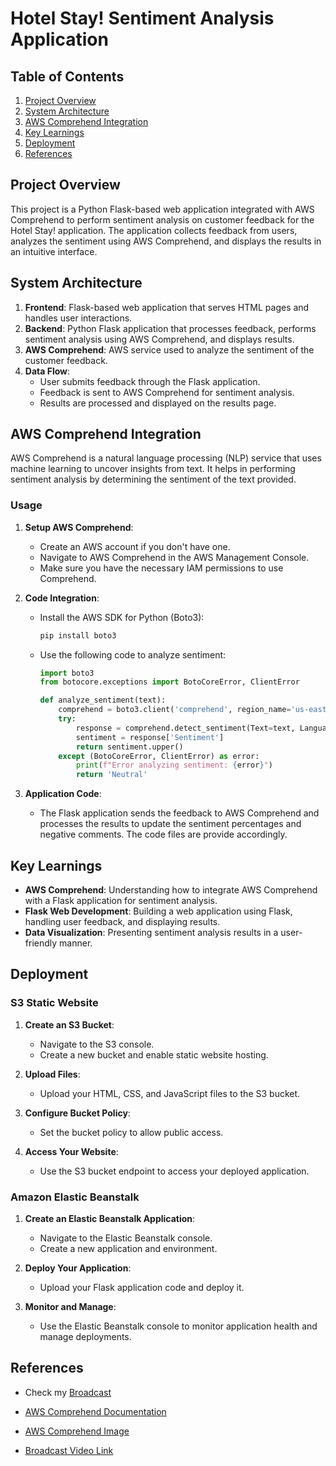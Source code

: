 # Hotel Stay! Sentiment Analysis Application

## Table of Contents

1. [Project Overview](#project-overview)
2. [System Architecture](#system-architecture)
3. [AWS Comprehend Integration](#aws-comprehend-integration)
4. [Key Learnings](#key-learnings)
5. [Deployment](#deployment)
6. [References](#references)

## Project Overview

This project is a Python Flask-based web application integrated with AWS Comprehend to perform sentiment analysis on customer feedback for the Hotel Stay! application. The application collects feedback from users, analyzes the sentiment using AWS Comprehend, and displays the results in an intuitive interface.

## System Architecture

1. **Frontend**: Flask-based web application that serves HTML pages and handles user interactions.
2. **Backend**: Python Flask application that processes feedback, performs sentiment analysis using AWS Comprehend, and displays results.
3. **AWS Comprehend**: AWS service used to analyze the sentiment of the customer feedback.
4. **Data Flow**:
   - User submits feedback through the Flask application.
   - Feedback is sent to AWS Comprehend for sentiment analysis.
   - Results are processed and displayed on the results page.

## AWS Comprehend Integration

AWS Comprehend is a natural language processing (NLP) service that uses machine learning to uncover insights from text. It helps in performing sentiment analysis by determining the sentiment of the text provided.

### Usage

1. **Setup AWS Comprehend**:
   - Create an AWS account if you don't have one.
   - Navigate to AWS Comprehend in the AWS Management Console.
   - Make sure you have the necessary IAM permissions to use Comprehend.

2. **Code Integration**:
   - Install the AWS SDK for Python (Boto3):
     ```bash
     pip install boto3
     ```
   - Use the following code to analyze sentiment:
     ```python
     import boto3
     from botocore.exceptions import BotoCoreError, ClientError

     def analyze_sentiment(text):
         comprehend = boto3.client('comprehend', region_name='us-east-1')
         try:
             response = comprehend.detect_sentiment(Text=text, LanguageCode='en')
             sentiment = response['Sentiment']
             return sentiment.upper()
         except (BotoCoreError, ClientError) as error:
             print(f"Error analyzing sentiment: {error}")
             return 'Neutral'
     ```

3. **Application Code**:
   - The Flask application sends the feedback to AWS Comprehend and processes the results to update the sentiment percentages and negative comments. The code files are provide accordingly.

## Key Learnings

- **AWS Comprehend**: Understanding how to integrate AWS Comprehend with a Flask application for sentiment analysis.
- **Flask Web Development**: Building a web application using Flask, handling user feedback, and displaying results.
- **Data Visualization**: Presenting sentiment analysis results in a user-friendly manner.

## Deployment

### S3 Static Website

1. **Create an S3 Bucket**:
   - Navigate to the S3 console.
   - Create a new bucket and enable static website hosting.

2. **Upload Files**:
   - Upload your HTML, CSS, and JavaScript files to the S3 bucket.

3. **Configure Bucket Policy**:
   - Set the bucket policy to allow public access.

4. **Access Your Website**:
   - Use the S3 bucket endpoint to access your deployed application.

### Amazon Elastic Beanstalk

1. **Create an Elastic Beanstalk Application**:
   - Navigate to the Elastic Beanstalk console.
   - Create a new application and environment.

2. **Deploy Your Application**:
   - Upload your Flask application code and deploy it.

3. **Monitor and Manage**:
   - Use the Elastic Beanstalk console to monitor application health and manage deployments.

## References

- Check my [Broadcast](https://drive.google.com/file/d/1phKkabBhYRZ3BZBSjgWH-T8Yhvtq7ZUK/view?usp=sharing)

- [AWS Comprehend Documentation](https://docs.aws.amazon.com/comprehend/latest/dg/what-is-comprehend.html)
- [AWS Comprehend Image](https://your-image-url-here)
- [Broadcast Video Link](https://your-broadcast-video-link-here)
